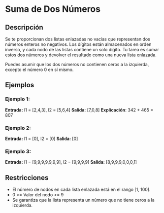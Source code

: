 # Suma de Dos Números

## Descripción

Se te proporcionan dos listas enlazadas no vacías que representan dos números enteros no negativos. Los dígitos están almacenados en orden inverso, y cada nodo de las listas contiene un solo dígito. Tu tarea es sumar estos dos números y devolver el resultado como una nueva lista enlazada.

Puedes asumir que los dos números no contienen ceros a la izquierda, excepto el número 0 en sí mismo.

## Ejemplos

### Ejemplo 1:

**Entrada:** l1 = [2,4,3], l2 = [5,6,4]
**Salida:** [7,0,8]
**Explicación:** 342 + 465 = 807

### Ejemplo 2:

**Entrada:** l1 = [0], l2 = [0]
**Salida:** [0]

### Ejemplo 3:

**Entrada:** l1 = [9,9,9,9,9,9,9], l2 = [9,9,9,9]
**Salida:** [8,9,9,9,0,0,0,1]

## Restricciones

- El número de nodos en cada lista enlazada está en el rango [1, 100].
- 0 <= Valor del nodo <= 9
- Se garantiza que la lista representa un número que no tiene ceros a la izquierda.